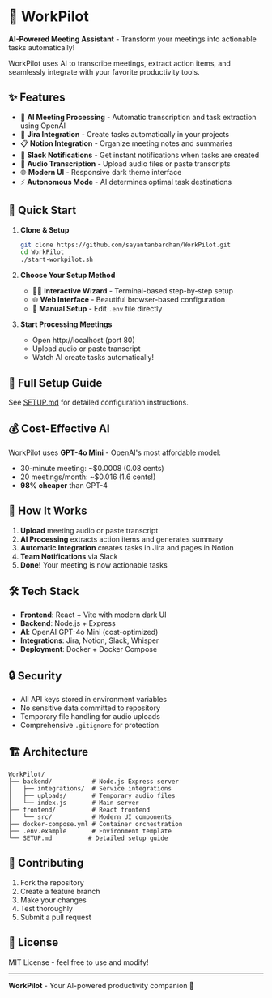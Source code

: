 # 🚀 WorkPilot

**AI-Powered Meeting Assistant** - Transform your meetings into actionable tasks automatically!

WorkPilot uses AI to transcribe meetings, extract action items, and seamlessly integrate with your favorite productivity tools.

## ✨ Features

- 🤖 **AI Meeting Processing** - Automatic transcription and task extraction using OpenAI
- 🎯 **Jira Integration** - Create tasks automatically in your projects  
- 📋 **Notion Integration** - Organize meeting notes and summaries
- 💬 **Slack Notifications** - Get instant notifications when tasks are created
- 🎤 **Audio Transcription** - Upload audio files or paste transcripts
- 🌐 **Modern UI** - Responsive dark theme interface
- ⚡ **Autonomous Mode** - AI determines optimal task destinations

## 🚀 Quick Start

1. **Clone & Setup**
   ```bash
   git clone https://github.com/sayantanbardhan/WorkPilot.git
   cd WorkPilot
   ./start-workpilot.sh
   ```

2. **Choose Your Setup Method**
   - 🧙‍♂️ **Interactive Wizard** - Terminal-based step-by-step setup
   - 🌐 **Web Interface** - Beautiful browser-based configuration
   - 📝 **Manual Setup** - Edit `.env` file directly

3. **Start Processing Meetings**
   - Open http://localhost (port 80)
   - Upload audio or paste transcript
   - Watch AI create tasks automatically!

## 📖 Full Setup Guide

See [SETUP.md](SETUP.md) for detailed configuration instructions.

## 💰 Cost-Effective AI

WorkPilot uses **GPT-4o Mini** - OpenAI's most affordable model:
- 30-minute meeting: ~$0.0008 (0.08 cents)
- 20 meetings/month: ~$0.016 (1.6 cents!)
- **98% cheaper** than GPT-4

## 🎯 How It Works

1. **Upload** meeting audio or paste transcript
2. **AI Processing** extracts action items and generates summary
3. **Automatic Integration** creates tasks in Jira and pages in Notion
4. **Team Notifications** via Slack
5. **Done!** Your meeting is now actionable tasks

## 🛠️ Tech Stack

- **Frontend**: React + Vite with modern dark UI
- **Backend**: Node.js + Express  
- **AI**: OpenAI GPT-4o Mini (cost-optimized)
- **Integrations**: Jira, Notion, Slack, Whisper
- **Deployment**: Docker + Docker Compose

## 🔒 Security

- All API keys stored in environment variables
- No sensitive data committed to repository  
- Temporary file handling for audio uploads
- Comprehensive `.gitignore` for protection

## 🏗️ Architecture

```
WorkPilot/
├── backend/           # Node.js Express server
│   ├── integrations/  # Service integrations  
│   ├── uploads/       # Temporary audio files
│   └── index.js       # Main server
├── frontend/          # React frontend
│   └── src/           # Modern UI components
├── docker-compose.yml # Container orchestration
├── .env.example       # Environment template
└── SETUP.md          # Detailed setup guide
```

## 🤝 Contributing

1. Fork the repository
2. Create a feature branch
3. Make your changes
4. Test thoroughly
5. Submit a pull request

## 📄 License

MIT License - feel free to use and modify!

---

**WorkPilot** - Your AI-powered productivity companion 🚀
